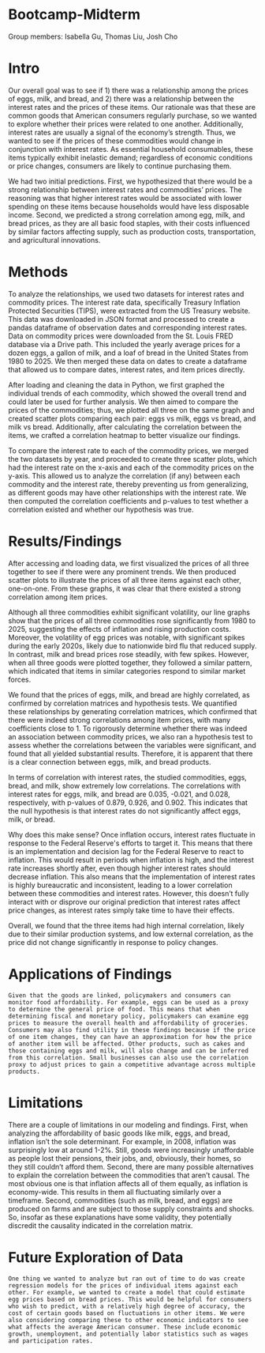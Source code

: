 # Bootcamp-Midterm
Group members: Isabella Gu, Thomas Liu, Josh Cho

# Intro 
Our overall goal was to see if 1) there was a relationship among the prices of eggs, milk, and bread, and 2) there was a relationship between the interest rates and the prices of these items. Our rationale was that these are common goods that American consumers regularly purchase, so we wanted to explore whether their prices were related to one another. Additionally, interest rates are usually a signal of the economy’s strength. Thus, we wanted to see if the prices of these commodities would change in conjunction with interest rates. As essential household consumables, these items typically exhibit inelastic demand; regardless of economic conditions or price changes, consumers are likely to continue purchasing them. 

We had two initial predictions. First, we hypothesized that there would be a strong relationship between interest rates and commodities’ prices. The reasoning was that higher interest rates would be associated with lower spending on these items because households would have less disposable income. Second, we predicted a strong correlation among egg, milk, and bread prices, as they are all basic food staples, with their costs influenced by similar factors affecting supply, such as production costs, transportation, and agricultural innovations.


# Methods
To analyze the relationships, we used two datasets for interest rates and commodity prices. The interest rate data, specifically Treasury Inflation Protected Securities (TIPS), were extracted from the US Treasury website. This data was downloaded in JSON format and processed to create a pandas dataframe of observation dates and corresponding interest rates. Data on commodity prices were downloaded from the St. Louis FRED database via a Drive path. This included the yearly average prices for a dozen eggs, a gallon of milk, and a loaf of bread in the United States from 1980 to 2025. We then merged these data on dates to create a dataframe that allowed us to compare dates, interest rates, and item prices directly.

After loading and cleaning the data in Python, we first graphed the individual trends of each commodity, which showed the overall trend and could later be used for further analysis. We then aimed to compare the prices of the commodities; thus, we plotted all three on the same graph and created scatter plots comparing each pair: eggs vs milk, eggs vs bread, and milk vs bread. Additionally, after calculating the correlation between the items, we crafted a correlation heatmap to better visualize our findings. 

To compare the interest rate to each of the commodity prices, we merged the two datasets by year, and proceeded to create three scatter plots, which had the interest rate on the x-axis and each of the commodity prices on the y-axis. This allowed us to analyze the correlation (if any) between each commodity and the interest rate, thereby preventing us from generalizing, as different goods may have other relationships with the interest rate. We then computed the correlation coefficients and p-values to test whether a correlation existed and whether our hypothesis was true.


# Results/Findings

After accessing and loading data, we first visualized the prices of all three together to see if there were any prominent trends. We then produced scatter plots to illustrate the prices of all three items against each other, one-on-one. From these graphs, it was clear that there existed a strong correlation among item prices.
	
Although all three commodities exhibit significant volatility, our line graphs show that the prices of all three commodities rose significantly from 1980 to 2025, suggesting the effects of inflation and rising production costs. Moreover, the volatility of egg prices was notable, with significant spikes during the early 2020s, likely due to nationwide bird flu that reduced supply. In contrast, milk and bread prices rose steadily, with few spikes. However, when all three goods were plotted together, they followed a similar pattern, which indicated that items in similar categories respond to similar market forces.

We found that the prices of eggs, milk, and bread are highly correlated, as confirmed by correlation matrices and hypothesis tests. We quantified these relationships by generating correlation matrices, which confirmed that there were indeed strong correlations among item prices, with many coefficients close to 1. To rigorously determine whether there was indeed an association between commodity prices, we also ran a hypothesis test to assess whether the correlations between the variables were significant, and found that all yielded substantial results. Therefore, it is apparent that there is a clear connection between eggs, milk, and bread products. 

In terms of correlation with interest rates, the studied commodities, eggs, bread, and milk, show extremely low correlations. The correlations with interest rates for eggs, milk, and bread are 0.035, -0.021, and 0.028, respectively, with p-values of 0.879, 0.926, and 0.902. This indicates that the null hypothesis is that interest rates do not significantly affect eggs, milk, or bread. 

 Why does this make sense? Once inflation occurs, interest rates fluctuate in response to the Federal Reserve's efforts to target it. This means that there is an implementation and decision lag for the Federal Reserve to react to inflation. This would result in periods when inflation is high, and the interest rate increases shortly after, even though higher interest rates should decrease inflation. This also means that the implementation of interest rates is highly bureaucratic and inconsistent, leading to a lower correlation between these commodities and interest rates. However, this doesn’t fully interact with or disprove our original prediction that interest rates affect price changes, as interest rates simply take time to have their effects. 

Overall, we found that the three items had high internal correlation, likely due to their similar production systems, and low external correlation, as the price did not change significantly in response to policy changes. 



# Applications of Findings
	Given that the goods are linked, policymakers and consumers can monitor food affordability. For example, eggs can be used as a proxy to determine the general price of food. This means that when determining fiscal and monetary policy, policymakers can examine egg prices to measure the overall health and affordability of groceries. Consumers may also find utility in these findings because if the price of one item changes, they can have an approximation for how the price of another item will be affected. Other products, such as cakes and those containing eggs and milk, will also change and can be inferred from this correlation. Small businesses can also use the correlation proxy to adjust prices to gain a competitive advantage across multiple products. 

# Limitations
There are a couple of limitations in our modeling and findings. First, when analyzing the affordability of basic goods like milk, eggs, and bread, inflation isn’t the sole determinant. For example, in 2008, inflation was surprisingly low at around 1-2%. Still, goods were increasingly unaffordable as people lost their pensions, their jobs, and, obviously, their homes, so they still couldn’t afford them. 
Second, there are many possible alternatives to explain the correlation between the commodities that aren’t causal. The most obvious one is that inflation affects all of them equally, as inflation is economy-wide. This results in them all fluctuating similarly over a timeframe. Second, commodities (such as milk, bread, and eggs) are produced on farms and are subject to those supply constraints and shocks. So, insofar as these explanations have some validity, they potentially discredit the causality indicated in the correlation matrix. 

# Future Exploration of Data
	One thing we wanted to analyze but ran out of time to do was create regression models for the prices of individual items against each other. For example, we wanted to create a model that could estimate egg prices based on bread prices. This would be helpful for consumers who wish to predict, with a relatively high degree of accuracy, the cost of certain goods based on fluctuations in other items. We were also considering comparing these to other economic indicators to see what affects the average American consumer. These include economic growth, unemployment, and potentially labor statistics such as wages and participation rates. 



